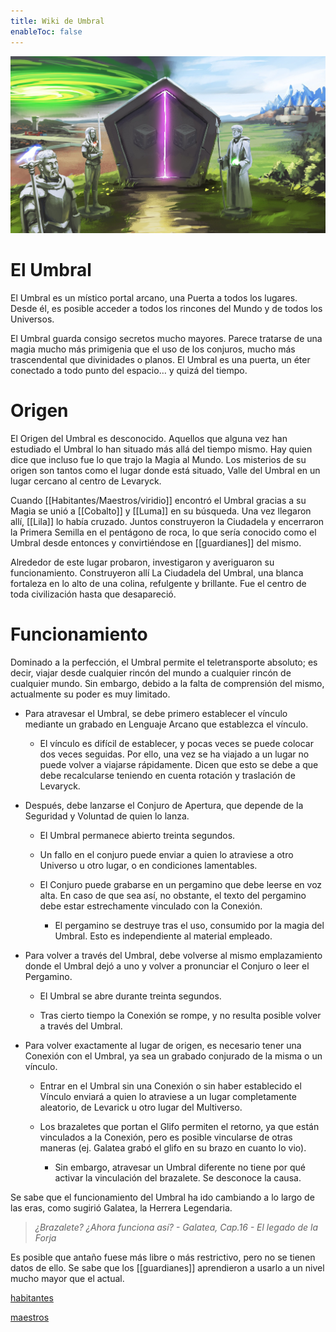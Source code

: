 ```yaml
---
title: Wiki de Umbral
enableToc: false
---
```

![](notes/images/Landing.jpg)
# **El Umbral**

El Umbral es un místico portal arcano, una Puerta a todos los lugares. Desde él, es posible acceder a todos los rincones del Mundo y de todos los Universos.

El Umbral guarda consigo secretos mucho mayores. Parece tratarse de una magia mucho más primigenia que el uso de los conjuros, mucho más trascendental que divinidades o planos. El Umbral es una puerta, un éter conectado a todo punto del espacio… y quizá del tiempo.

# Origen

El Origen del Umbral es desconocido. Aquellos que alguna vez han estudiado el Umbral lo han situado más allá del tiempo mismo. Hay quien dice que incluso fue lo que trajo la Magia al Mundo. Los misterios de su origen son tantos como el lugar donde está situado, Valle del Umbral en un lugar cercano al centro de Levaryck.

Cuando [[Habitantes/Maestros/viridio]] encontró el Umbral gracias a su Magia se unió a [[Cobalto]] y [[Luma]] en su búsqueda. Una vez llegaron allí, [[Lila]] lo había cruzado. Juntos construyeron la Ciudadela y encerraron la Primera Semilla en el pentágono de roca, lo que sería conocido como el Umbral desde entonces y convirtiéndose en [[guardianes]] del mismo.

Alrededor de este lugar probaron, investigaron y averiguaron su funcionamiento. Construyeron allí La Ciudadela del Umbral, una blanca fortaleza en lo alto de una colina, refulgente y brillante. Fue el centro de toda civilización hasta que desapareció.

# Funcionamiento

Dominado a la perfección, el Umbral permite el teletransporte absoluto; es decir, viajar desde cualquier rincón del mundo a cualquier rincón de cualquier mundo. Sin embargo, debido a la falta de comprensión del mismo, actualmente su poder es muy limitado.

-   Para atravesar el Umbral, se debe primero establecer el vínculo mediante un grabado en Lenguaje Arcano que establezca el vínculo.
    
    -   El vínculo es difícil de establecer, y pocas veces se puede colocar dos veces seguidas. Por ello, una vez se ha viajado a un lugar no puede volver a viajarse rápidamente. Dicen que esto se debe a que debe recalcularse teniendo en cuenta rotación y traslación de Levaryck.
        
-   Después, debe lanzarse el Conjuro de Apertura, que depende de la Seguridad y Voluntad de quien lo lanza.
    
    -   El Umbral permanece abierto treinta segundos.
        
    -   Un fallo en el conjuro puede enviar a quien lo atraviese a otro Universo u otro lugar, o en condiciones lamentables.
        
    -   El Conjuro puede grabarse en un pergamino que debe leerse en voz alta. En caso de que sea así, no obstante, el texto del pergamino debe estar estrechamente vinculado con la Conexión.
        
        -   El pergamino se destruye tras el uso, consumido por la magia del Umbral. Esto es independiente al material empleado.
            
-   Para volver a través del Umbral, debe volverse al mismo emplazamiento donde el Umbral dejó a uno y volver a pronunciar el Conjuro o leer el Pergamino.
    
    -   El Umbral se abre durante treinta segundos.
        
    -   Tras cierto tiempo la Conexión se rompe, y no resulta posible volver a través del Umbral.
        
-   Para volver exactamente al lugar de origen, es necesario tener una Conexión con el Umbral, ya sea un grabado conjurado de la misma o un vínculo.
    
    -   Entrar en el Umbral sin una Conexión o sin haber establecido el Vínculo enviará a quien lo atraviese a un lugar completamente aleatorio, de Levarick u otro lugar del Multiverso.
        
    -   Los brazaletes que portan el Glifo permiten el retorno, ya que están vinculados a la Conexión, pero es posible vincularse de otras maneras (ej. Galatea grabó el glifo en su brazo en cuanto lo vio).
        
        -   Sin embargo, atravesar un Umbral diferente no tiene por qué activar la vinculación del brazalete. Se desconoce la causa.
            

Se sabe que el funcionamiento del Umbral ha ido cambiando a lo largo de las eras, como sugirió Galatea, la Herrera Legendaria.

> _¿Brazalete? ¿Ahora funciona así? - Galatea, Cap.16 - El legado de la Forja_

Es posible que antaño fuese más libre o más restrictivo, pero no se tienen datos de ello. Se sabe que los [[guardianes]] aprendieron a usarlo a un nivel mucho mayor que el actual.

[habitantes](Habitantes/habitantes.md)

[maestros](Habitantes/Maestros/maestros.md)